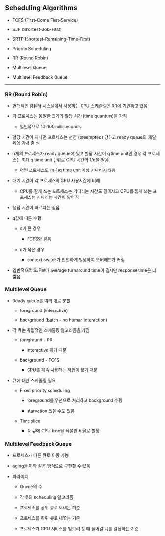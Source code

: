 ## Scheduling Algorithms

- FCFS (First-Come First-Service)

- SJF (Shortest-Job-First)

- SRTF (Shortest-Remaining-Time-First)

- Priority Scheduling

- RR (Round Robin)

- Multilevel Queue

- Multilevel Feedback Queue

---

### RR (Round Robin)

- 현대적인 컴퓨터 시스템에서 사용하는 CPU 스케줄링은 RR에 기반하고 있음

- 각 프로세스는 동일한 크기의 할당 시간 (time quantum)을 가짐
  
  - 일반적으로 10-100 milliseconds

- 할당 시간이 지나면 프로세스는 선점 (preempted) 당하고 ready queue의 제일 뒤에 가서 줄 섬

- n개의 프로세스가 ready queue에 있고 할당 시간이 q time unit인 경우 각 프로세스는 최대 q time unit 단위로 CPU 시간의 1/n을 얻음
  
  - 어떤 프로세스도 (n-1)q time unit 이상 기다리지 않음

- 대기 시간이 각 프로세스의 CPU 사용시간에 비례
  
  - CPU를 길게 쓰는 프로세스는 기다리는 시간도 길어지고 CPU를 짧게 쓰는 프로세스는 기다리는 시간이 짧아짐

- 응답 시간이 빠르다는 장점

- q값에 따른 수행
  
  - q가 큰 경우
    
    - FCFS와 같음
  
  - q가 작은 경우
    
    - context switch가 빈번하게 발생하여 오버헤드가 커짐

- 일반적으로 SJF보다 average turnaround time이 길지만 response time은 더 짧음

### Multilevel Queue

- Ready queue를 여러 개로 분할
  
  - foreground (interactive)
  
  - background (batch - no human interaction)

- 각 큐는 독립적인 스케줄링 알고리즘을 가짐
  
  - foreground - RR
    
    - interactive 하기 때문
  
  - background - FCFS
    
    - CPU를 계속 사용하는 작업이 많기 때문

- 큐에 대한 스케줄링 필요
  
  - Fixed priority scheduling
    
    - foreground를 우선으로 처리하고 background 수행
    
    - starvation 있을 수도 있음
  
  - Time slice
    
    - 각 큐에 CPU time을 적절한 비율로 할당

### Multilevel Feedback Queue

- 프로세스가 다른 큐로 이동 가능

- aging을 이와 같은 방식으로 구현할 수 있음

- 파라미터
  
  - Queue의 수
  
  - 각 큐의 scheduling 알고리즘
  
  - 프로세스를 상위 큐로 보내는 기준
  
  - 프로세스를 하위 큐로 내쫓는 기준
  
  - 프로세스가 CPU 서비스를 받으려 할 때 들어갈 큐를 결정하는 기준
